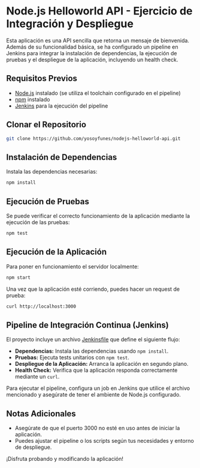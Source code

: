 # Node.js Helloworld API - Ejercicio de Integración y Despliegue

Esta aplicación es una API sencilla que retorna un mensaje de bienvenida. Además de su funcionalidad básica, se ha configurado un pipeline en Jenkins para integrar la instalación de dependencias, la ejecución de pruebas y el despliegue de la aplicación, incluyendo un health check.

## Requisitos Previos

- [Node.js](https://nodejs.org/) instalado (se utiliza el toolchain configurado en el pipeline)
- [npm](https://www.npmjs.com/) instalado
- [Jenkins](https://www.jenkins.io/) para la ejecución del pipeline

## Clonar el Repositorio

```bash
git clone https://github.com/yosoyfunes/nodejs-helloworld-api.git
```

## Instalación de Dependencias

Instala las dependencias necesarias:

```bash
npm install
```

## Ejecución de Pruebas

Se puede verificar el correcto funcionamiento de la aplicación mediante la ejecución de las pruebas:

```bash
npm test
```

## Ejecución de la Aplicación

Para poner en funcionamiento el servidor localmente:

```bash
npm start
```

Una vez que la aplicación esté corriendo, puedes hacer un request de prueba:

```bash
curl http://localhost:3000
```

## Pipeline de Integración Continua (Jenkins)

El proyecto incluye un archivo [Jenkinsfile](/Users/lucasmleone/Documents/DevOps/nodejs-helloworld-api/Jenkinsfile) que define el siguiente flujo:
  
- **Dependencias:** Instala las dependencias usando `npm install`.
- **Pruebas:** Ejecuta tests unitarios con `npm test`.
- **Despliegue de la Aplicación:** Arranca la aplicación en segundo plano.
- **Health Check:** Verifica que la aplicación responda correctamente mediante un `curl`.

Para ejecutar el pipeline, configura un job en Jenkins que utilice el archivo mencionado y asegúrate de tener el ambiente de Node.js configurado.

## Notas Adicionales

- Asegúrate de que el puerto 3000 no esté en uso antes de iniciar la aplicación.
- Puedes ajustar el pipeline o los scripts según tus necesidades y entorno de despliegue.

¡Disfruta probando y modificando la aplicación!